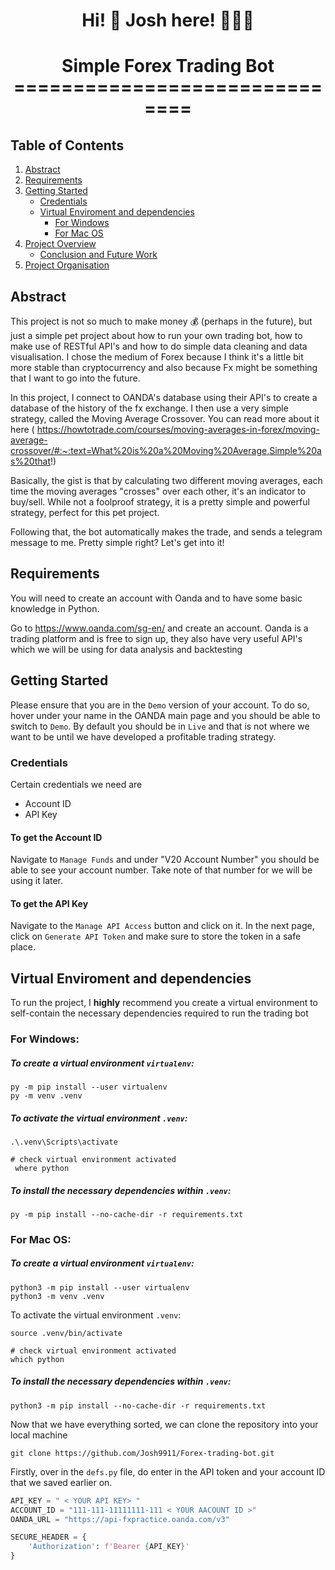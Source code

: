 <h1 align="center">
Hi! 👋  Josh here! 🙋🏽‍♂️
</h1>

<h1 align="center">
Simple Forex Trading Bot 
==============================

## Table of Contents
1. [Abstract](#abstract)
2. [Requirements](#requirements)
3. [Getting Started](#getting-started)
    * [Credentials](#Credentials)
    * [Virtual Enviroment and dependencies](#virtual-enviroment-and-dependencies)
        * [For Windows](#For-Windows:)
        * [For Mac OS](#For-Mac-OS:)
4. [Project Overview](#project-overview)
    * [Conclusion and Future Work](#conclusion-and-future-work)
5. [Project Organisation](#project-organisation)

## Abstract

This project is not so much to make money 💰 (perhaps in the future), but just a simple pet project about how to run your own trading bot, how to make use of RESTful API's and how to do simple data cleaning and data visualisation. I chose the medium of Forex because I think it's a little bit more stable than cryptocurrency and also because Fx might be something that I want to go into the future. 

In this project, I connect to OANDA's database using their API's to create a database of the history of the fx exchange. I then use a very simple strategy, called the Moving Average Crossover. You can read more about it here ( https://howtotrade.com/courses/moving-averages-in-forex/moving-average-crossover/#:~:text=What%20is%20a%20Moving%20Average,Simple%20as%20that!)

Basically, the gist is that by calculating two different moving averages, each time the moving averages "crosses" over each other, it's an indicator to buy/sell. While not a foolproof strategy, it is a pretty simple and powerful strategy, perfect for this pet project.

Following that, the bot automatically makes the trade, and sends a telegram message to me. Pretty simple right? Let's get into it!

## Requirements 

You will need to create an account with Oanda and to have some basic knowledge in Python. 

Go to https://www.oanda.com/sg-en/ and create an account. Oanda is a trading platform and is free to sign up, they also have very useful API's which we will be using for data analysis and backtesting



## Getting Started 
Please ensure that you are in the `Demo` version of your account. To do so, hover under your name in the OANDA main page and you should be able to switch to `Demo`. By default you should be in `Live` and that is not where we want to be until we have developed a profitable trading strategy. 
### Credentials 
Certain credentials we need are 
- Account ID
- API Key

#### To get the Account ID

Navigate to `Manage Funds` and under "V20 Account Number" you should be able to see your account number. Take note of that number for we will be using it later. 
#### To get the API Key

Navigate to the `Manage API Access` button and click on it. In the next page, click on `Generate API Token` and make sure to store the token in a safe place. 

## Virtual Enviroment and dependencies
To run the project, I **highly** recommend you create a virtual environment to self-contain the necessary dependencies required to run the trading bot

### For Windows:
##### To create a virtual environment `virtualenv`:

```console
py -m pip install --user virtualenv
py -m venv .venv
```

##### To activate the virtual environment `.venv`:

```console
.\.venv\Scripts\activate

# check virtual environment activated
 where python
```
##### To install the necessary dependencies within `.venv`:
```console
py -m pip install --no-cache-dir -r requirements.txt
```

### For Mac OS:
##### To create a virtual environment `virtualenv`:
```console
python3 -m pip install --user virtualenv
python3 -m venv .venv
```

To activate the virtual environment `.venv`:

```console
source .venv/bin/activate

# check virtual environment activated
which python
```

##### To install the necessary dependencies within `.venv`:
```console
python3 -m pip install --no-cache-dir -r requirements.txt
```

Now that we have everything sorted, we can clone the repository into your local machine 

```console
git clone https://github.com/Josh9911/Forex-trading-bot.git
```

Firstly, over in the `defs.py` file, do enter in the API token and your account ID that we saved earlier on.

```python
API_KEY = " < YOUR API KEY> "
ACCOUNT_ID = "111-111-11111111-111 < YOUR AACOUNT ID >" 
OANDA_URL = "https://api-fxpractice.oanda.com/v3"

SECURE_HEADER = {
    'Authorization': f'Bearer {API_KEY}'
}

```













